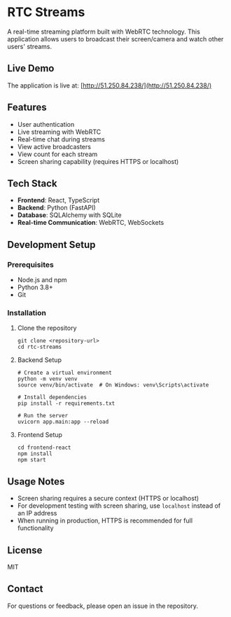 # RTC Streams

A real-time streaming platform built with WebRTC technology. This application allows users to broadcast their screen/camera and watch other users' streams.

## Live Demo

The application is live at: [http://51.250.84.238/](http://51.250.84.238/)

## Features

- User authentication
- Live streaming with WebRTC
- Real-time chat during streams
- View active broadcasters
- View count for each stream
- Screen sharing capability (requires HTTPS or localhost)

## Tech Stack

- **Frontend**: React, TypeScript
- **Backend**: Python (FastAPI)
- **Database**: SQLAlchemy with SQLite
- **Real-time Communication**: WebRTC, WebSockets

## Development Setup

### Prerequisites

- Node.js and npm
- Python 3.8+
- Git

### Installation

1. Clone the repository
   ```
   git clone <repository-url>
   cd rtc-streams
   ```

2. Backend Setup
   ```
   # Create a virtual environment
   python -m venv venv
   source venv/bin/activate  # On Windows: venv\Scripts\activate
   
   # Install dependencies
   pip install -r requirements.txt
   
   # Run the server
   uvicorn app.main:app --reload
   ```

3. Frontend Setup
   ```
   cd frontend-react
   npm install
   npm start
   ```

## Usage Notes

- Screen sharing requires a secure context (HTTPS or localhost)
- For development testing with screen sharing, use `localhost` instead of an IP address
- When running in production, HTTPS is recommended for full functionality

## License

MIT

## Contact

For questions or feedback, please open an issue in the repository. 